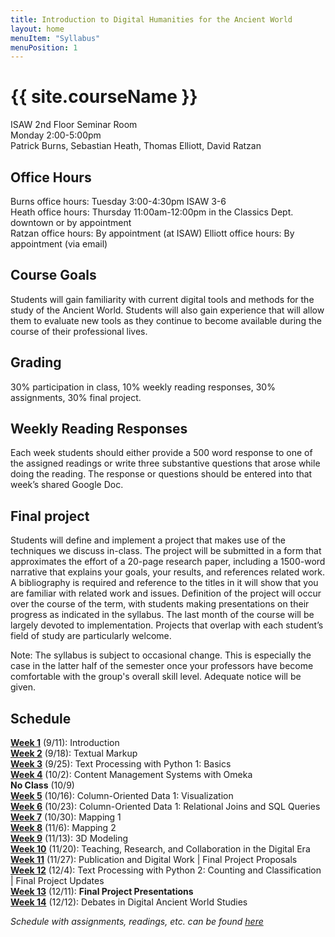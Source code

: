 ```yaml
---
title: Introduction to Digital Humanities for the Ancient World
layout: home
menuItem: "Syllabus"
menuPosition: 1
---
```

<h1>{{ site.courseName }}</h1>

<!--- GET FROM FLIER --->
<!--- <img src="{{ site.baseurl }}/style/header.jpg" width="100%"> --->

ISAW 2nd Floor Seminar Room  
Monday 2:00-5:00pm  
Patrick Burns, Sebastian Heath, Thomas Elliott, David Ratzan  

## Office Hours
Burns office hours: Tuesday 3:00-4:30pm ISAW 3-6  
Heath office hours: Thursday 11:00am-12:00pm in the Classics Dept. downtown or by appointment  
Ratzan office hours: By appointment (at ISAW)
Elliott office hours: By appointment (via email)

## Course Goals
Students will gain familiarity with current digital tools and methods for the study of the Ancient World. Students will also gain experience that will allow them to evaluate new tools as they continue to become available during the course of their professional lives.

## Grading
30% participation in class, 10% weekly reading responses, 30% assignments, 30% final project.

## Weekly Reading Responses
Each week students should either provide a 500 word response to one of the assigned readings or write three substantive questions that arose while doing the reading. The response or questions should be entered into that week’s shared Google Doc.

## Final project
Students will define and implement a project that makes use of the techniques we discuss in-class. The project will be submitted in a form that approximates the effort of a 20-page research paper, including a 1500-word narrative that explains your goals, your results, and references related work. A bibliography is required and reference to the titles in it will show that you are familiar with related work and issues. Definition of the project will occur over the course of the term, with students making presentations on their progress as indicated in the syllabus. The last month of the course will be largely devoted to implementation. Projects that overlap with each student’s field of study are particularly welcome.  

Note: The syllabus is subject to occasional change. This is especially the case in the latter half of the semester once your professors have become comfortable with the group's overall skill level. Adequate notice will be given.


## Schedule
[**Week 1**](syllabus/1-introduction.html) (9/11): Introduction  
[**Week 2**](syllabus/2-textual-markup.html) (9/18): Textual Markup  
[**Week 3**](syllabus/3-text-processing-1.html) (9/25): Text Processing with Python 1: Basics  
[**Week 4**](syllabus/4-content-management.html) (10/2): Content Management Systems with Omeka  
**No Class** (10/9)  
[**Week 5**](syllabus/5-column-oriented-data-1.html) (10/16): Column-Oriented Data 1: Visualization  
[**Week 6**](syllabus/6-column-oriented-data-2.html) (10/23): Column-Oriented Data 1: Relational Joins and SQL Queries  
[**Week 7**](syllabus/7-mapping-1.html) (10/30): Mapping 1  
[**Week 8**](syllabus/8-mapping-2.html) (11/6): Mapping 2  
[**Week 9**](syllabus/9-3d-modeling.html) (11/13): 3D Modeling  
[**Week 10**](syllabus/10-teaching-research-collaboration.html) (11/20): Teaching, Research, and Collaboration in the Digital Era  
[**Week 11**](syllabus/11-publication-digital-work.html) (11/27): Publication and Digital Work | Final Project Proposals  
[**Week 12**](syllabus/12-text-processing-2.html) (12/4): Text Processing with Python 2: Counting and Classification | Final Project Updates  
[**Week 13**](syllabus/13-final-presentations.html) (12/11): **Final Project Presentations**  
[**Week 14**](syllabus/14-debates.html) (12/12): Debates in Digital Ancient World Studies  

*Schedule with assignments, readings, etc. can be found [here](schedule.html)*
